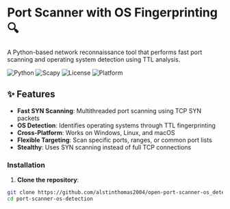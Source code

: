 # Port Scanner with OS Fingerprinting 🔍

A Python-based network reconnaissance tool that performs fast port scanning and operating system detection using TTL analysis.

![Python](https://img.shields.io/badge/Python-3.6%2B-blue)
![Scapy](https://img.shields.io/badge/Scapy-2.5.0-green)
![License](https://img.shields.io/badge/License-MIT-yellow)
![Platform](https://img.shields.io/badge/Platform-Windows%20%7C%20Linux%20%7C%20macOS-lightgrey)

## ✨ Features

- **Fast SYN Scanning**: Multithreaded port scanning using TCP SYN packets
- **OS Detection**: Identifies operating systems through TTL fingerprinting
- **Cross-Platform**: Works on Windows, Linux, and macOS
- **Flexible Targeting**: Scan specific ports, ranges, or common port lists
- **Stealthy**: Uses SYN scanning instead of full TCP connections


### Installation

1. **Clone the repository**:

```bash
git clone https://github.com/alstinthomas2004/open-port-scanner-os_detection
cd port-scanner-os-detection
```

